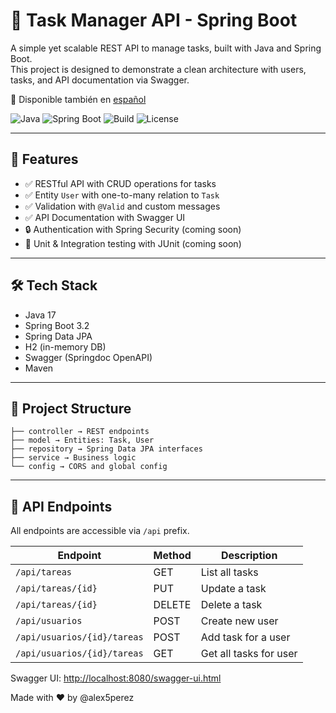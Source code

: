 # 📝 Task Manager API - Spring Boot

A simple yet scalable REST API to manage tasks, built with Java and Spring Boot.  
This project is designed to demonstrate a clean architecture with users, tasks, and API documentation via Swagger.

📄 Disponible también en [español](README.es.md)

![Java](https://img.shields.io/badge/java-17-blue.svg)
![Spring Boot](https://img.shields.io/badge/spring--boot-3.2-brightgreen.svg)
![Build](https://img.shields.io/badge/build-passing-success)
![License](https://img.shields.io/badge/license-MIT-lightgrey.svg)

---

## 🚀 Features

- ✅ RESTful API with CRUD operations for tasks
- ✅ Entity `User` with one-to-many relation to `Task`
- ✅ Validation with `@Valid` and custom messages
- ✅ API Documentation with Swagger UI
- 🔒 Authentication with Spring Security (coming soon)
- 🧪 Unit & Integration testing with JUnit (coming soon)

---

## 🛠 Tech Stack

- Java 17
- Spring Boot 3.2
- Spring Data JPA
- H2 (in-memory DB)
- Swagger (Springdoc OpenAPI)
- Maven

---

## 📂 Project Structure
```
├── controller → REST endpoints
├── model → Entities: Task, User
├── repository → Spring Data JPA interfaces
├── service → Business logic
└── config → CORS and global config
```

---

## 📄 API Endpoints

All endpoints are accessible via `/api` prefix.

| Endpoint                   | Method | Description              |
|---------------------------|--------|--------------------------|
| `/api/tareas`             | GET    | List all tasks           |
| `/api/tareas/{id}`        | PUT    | Update a task            |
| `/api/tareas/{id}`        | DELETE | Delete a task            |
| `/api/usuarios`           | POST   | Create new user          |
| `/api/usuarios/{id}/tareas` | POST | Add task for a user      |
| `/api/usuarios/{id}/tareas` | GET  | Get all tasks for user   |

Swagger UI: [http://localhost:8080/swagger-ui.html](http://localhost:8080/swagger-ui.html)

Made with ❤️ by @alex5perez
